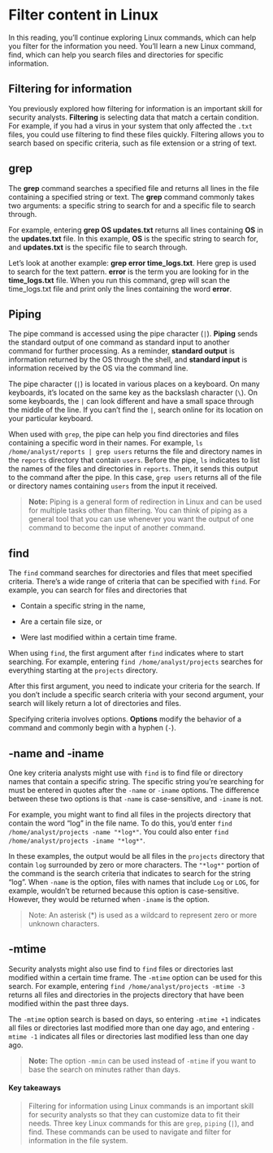 # Filter content in Linux
In this reading, you’ll continue exploring Linux commands, which can help you filter for the information you need. You’ll learn a new Linux command, find, which can help you search files and directories for specific information.

## Filtering for information
You previously explored how filtering for information is an important skill for security analysts. **Filtering** is selecting data that match a certain condition. For example, if you had a virus in your system that only affected the `.txt` files, you could use filtering to find these files quickly. Filtering allows you to search based on specific criteria, such as file extension or a string of text.

## grep
The **grep** command searches a specified file and returns all lines in the file containing a specified string or text. The **grep** command commonly takes two arguments: a specific string to search for and a specific file to search through.

For example, entering **grep OS updates.txt** returns all lines containing **OS** in the **updates.txt** file. In this example, **OS** is the specific string to search for, and **updates.txt** is the specific file to search through.

Let’s look at another example: **grep error time_logs.txt**. Here grep is used to search for the text pattern. **error** is the term you are looking for in the **time_logs.txt** file. When you run this command, grep will scan the time_logs.txt file and print only the lines containing the word **error**.

## Piping
The pipe command is accessed using the pipe character (`|`). **Piping** sends the standard output of one command as standard input to another command for further processing. As a reminder, **standard output** is information returned by the OS through the shell, and **standard input** is information received by the OS via the command line. 

The pipe character (`|`) is located in various places on a keyboard. On many keyboards, it’s located on the same key as the backslash character (`\`). On some keyboards, the `|` can look different and have a small space through the middle of the line. If you can’t find the `|`, search online for its location on your particular keyboard. 

When used with `grep`, the pipe can help you find directories and files containing a specific word in their names. For example, `ls /home/analyst/reports | grep users` returns the file and directory names in the `reports` directory that contain `users`. Before the pipe, `ls` indicates to list the names of the files and directories in `reports`. Then, it sends this output to the command after the pipe. In this case, `grep users` returns all of the file or directory names containing `users` from the input it received.

> **Note:** Piping is a general form of redirection in Linux and can be used for multiple tasks other than filtering. You can think of piping as a general tool that you can use whenever you want the output of one command to become the input of another command.

## find
The `find` command searches for directories and files that meet specified criteria. There’s a wide range of criteria that can be specified with `find`. For example, you can search for files and directories that

- Contain a specific string in the name,

- Are a certain file size, or

- Were last modified within a certain time frame.

When using `find`, the first argument after `find` indicates where to start searching. For example, entering `find /home/analyst/projects` searches for everything starting at the `projects` directory. 

After this first argument, you need to indicate your criteria for the search. If you don’t include a specific search criteria with your second argument, your search will likely return a lot of directories and files. 

Specifying criteria involves options. **Options** modify the behavior of a command and commonly begin with a hyphen (`-`). 

## -name and -iname
One key criteria analysts might use with `find` is to find file or directory names that contain a specific string. The specific string you’re searching for must be entered in quotes after the `-name` or `-iname` options. The difference between these two options is that `-name` is case-sensitive, and `-iname` is not. 

For example, you might want to find all files in the projects directory that contain the word “log” in the file name. To do this, you’d enter `find /home/analyst/projects -name "*log*"`. You could also enter `find /home/analyst/projects -iname "*log*"`.

In these examples, the output would be all files in the `projects` directory that contain `log` surrounded by zero or more characters. The `"*log*"` portion of the command is the search criteria that indicates to search for the string “log”. When `-name` is the option, files with names that include `Log` or `LOG`, for example, wouldn’t be returned because this option is case-sensitive. However, they would be returned when `-iname` is the option.

> Note: An asterisk (*) is used as a wildcard to represent zero or more unknown characters.

## -mtime
Security analysts might also use find to `find` files or directories last modified within a certain time frame. The `-mtime` option can be used for this search. For example, entering `find /home/analyst/projects -mtime -3` returns all files and directories in the projects directory that have been modified within the past three days. 

The `-mtime` option search is based on days, so entering `-mtime +1` indicates all files or directories last modified more than one day ago, and entering `-mtime -1` indicates all files or directories last modified less than one day ago. 

> **Note:** The option `-mmin` can be used instead of `-mtime` if you want to base the search on minutes rather than days.

#### Key takeaways
> Filtering for information using Linux commands is an important skill for security analysts so that they can customize data to fit their needs. Three key Linux commands for this are `grep`, `piping` (`|`), and find. These commands can be used to navigate and filter for information in the file system.